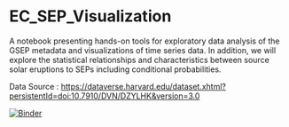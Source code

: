 # EC_SEP_Visualization
A notebook presenting hands-on tools for exploratory data analysis of the GSEP metadata and visualizations of time series data. In addition, we will explore the statistical relationships and characteristics between source solar eruptions to SEPs including conditional probabilities.


Data Source : https://dataverse.harvard.edu/dataset.xhtml?persistentId=doi:10.7910/DVN/DZYLHK&version=3.0


[![Binder](https://mybinder.org/badge_logo.svg)](https://mybinder.org/v2/gh/aarya180/EC_SEP_Visualization/main)
